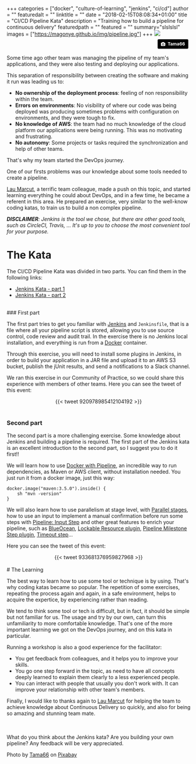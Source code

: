+++
categories = ["docker", "culture-of-learning", "jenkins", "ci/cd"]
author = ""
featuredalt = ""
linktitle = ""
date = "2018-02-15T08:08:34+01:00"
title = "CI/CD Pipeline Kata"
description = "Training how to build a pipeline for continuous delivery"
featuredpath = ""
featured = ""
summary="slslslsl"
images = ["https://magonye.github.io/img/pipeline.jpg"]
+++
<img src="https://magonye.github.io/img/pipeline.jpg" />
<a style="margin:.50em; float: right; background-color:black;color:white;text-decoration:none;padding:4px 6px;font-family:-apple-system, BlinkMacSystemFont, &quot;San Francisco&quot;, &quot;Helvetica Neue&quot;, Helvetica, Ubuntu, Roboto, Noto, &quot;Segoe UI&quot;, Arial, sans-serif;font-size:12px;font-weight:bold;line-height:1.2;display:inline-block;border-radius:3px;" href="https://pixabay.com/en/users/Tama66-1032521/" target="_blank" rel="noopener noreferrer" title="Download free do whatever you want high-resolution photos from Tama66"><span style="display:inline-block;padding:2px 3px;"><svg xmlns="http://www.w3.org/2000/svg" style="height:12px;width:auto;position:relative;vertical-align:middle;top:-1px;fill:white;" viewBox="0 0 32 32"><title></title><path d="M20.8 18.1c0 2.7-2.2 4.8-4.8 4.8s-4.8-2.1-4.8-4.8c0-2.7 2.2-4.8 4.8-4.8 2.7.1 4.8 2.2 4.8 4.8zm11.2-7.4v14.9c0 2.3-1.9 4.3-4.3 4.3h-23.4c-2.4 0-4.3-1.9-4.3-4.3v-15c0-2.3 1.9-4.3 4.3-4.3h3.7l.8-2.3c.4-1.1 1.7-2 2.9-2h8.6c1.2 0 2.5.9 2.9 2l.8 2.4h3.7c2.4 0 4.3 1.9 4.3 4.3zm-8.6 7.5c0-4.1-3.3-7.5-7.5-7.5-4.1 0-7.5 3.4-7.5 7.5s3.3 7.5 7.5 7.5c4.2-.1 7.5-3.4 7.5-7.5z"></path></svg></span><span style="display:inline-block;padding:2px 3px;">Tama66</span></a>
<br><br><br>

Some time ago other team was managing the pipeline of my team's applications, and they were also testing and deploying our applications.

This separation of responsibility between creating the software and making it run was leading us to:

* **No ownership of the deployment process**: feeling of non responsibility within the team.
* **Errors on environments**: No visibility of where our code was being deployed was producing sometimes problems with configuration on environments, and they were tough to fix.
* **No knowledge of AWS**: the team had no much knowledge of the cloud platform our applications were being running. This was no motivating and frustrating.
* **No autonomy**: Some projects or tasks required the synchronization and help of other teams.

That's why my team started the DevOps journey.

One of our firsts problems was our knowledge about some tools needed to create a pipeline.

<a href="https://twitter.com/laurentiumarcut" target="_blank">Lau Marcut</a>, a terrific team colleague, made a push on this topic, and started learning everything he could about DevOps, and in a few time, he became a referent in this area. He prepared an exercise, very similar to the well-know coding katas, to train us to build a non complex pipeline.


_**DISCLAIMER**: Jenkins is the tool we chose, but there are other good tools, such as CircleCI, Travis, ... It's up to you to choose the most convenient tool for your purpose._
 
# The Kata

The CI/CD Pipeline Kata was divided in two parts. You can find them in the following links:

* <a href="https://github.com/Marcut-Laurentiu/kata-jenkins" target="_blank">Jenkins Kata - part 1</a>
* <a href="https://github.com/Marcut-Laurentiu/kata-jenkins-part-2" target="_blank">Jenkins Kata - part 2</a>

<br>
### First part

The first part tries to get you familiar with <a href="https://jenkins.io/" target="_blank">Jenkins</a> and `Jenkinsfile`, that is a file where all your pipeline script is stored, allowing you to use source control, code review and audit trail. In the exercise there is no Jenkins local installation, and everything is run from a <a href="https://docs.docker.com/" target="_blank">Docker</a> container.

Through this exercise, you will need to install some plugins in Jenkins, in order to build your application in a JAR file and upload it to an AWS S3 bucket, publish the jUnit results, and send a notifications to a Slack channel.

We ran this exercise in our Community of Practice, so we could share this experience with members of other teams. Here you can see the tweet of this event:
<center>
{{< tweet 920978985412104192 >}}
</center>
<br>

### Second part

The second part is a more challenging exercise. Some knowledge about Jenkins and building a pipeline is required. The first part of the Jenkins kata is an excellent introduction to the second part, so I suggest you to do it first!!

We will learn how to use <a href="https://jenkins.io/doc/book/pipeline/docker/" target="_blank">Docker with Pipeline</a>, an incredible way to run dependencies, as Maven or AWS client, without installation needed. You just run it from a docker image, just this way:

    docker.image("maven:3.5.0").inside() {
        sh "mvn -version"
    }

We will also learn how to use parallelism at stage level, with <a href="https://jenkins.io/blog/2017/09/25/declarative-1/" target="_blank">Parallel stages</a>, how to use an input to implement a manual confirmation before run some steps with <a href="https://jenkins.io/doc/pipeline/steps/pipeline-input-step/" target="_blank">Pipeline: Input Step</a> and other great features to enrich your pipeline, such as <a href="https://jenkins.io/projects/blueocean/" target="_blank">BlueOcean</a>, <a href="" target="_blank">Lockable Resource plugin</a>, <a href="https://wiki.jenkins.io/display/JENKINS/Pipeline+Milestone+Step+Plugin" target="_blank">Pipeline Milestone Step plugin</a>, <a href="https://jenkins.io/doc/pipeline/steps/workflow-basic-steps/#code-timeout-code-enforce-time-limit" target="_blank">Timeout step</a>...

Here you can see the tweet of this event:

<center>{{< tweet 933681376959827968 >}}</center>

<br>
# The Learning

The best way to learn how to use some tool or technique is by using. That's why coding katas became so popular. The repetition of some exercises, repeating the process again and again, in a safe environment, helps to acquire the expertice, by experiencing rather than reading. 

We tend to think some tool or tech is difficult, but in fact, it should be simple but not familiar for us. The usage and try by our own, can turn this unfamiliarity to more comfortable knowledge. That's one of the more important learning we got on the DevOps journey, and on this kata in particular.

Running a workshop is also a good experience for the facilitator:
 
* You get feedback from colleagues, and it helps you to improve your skills.
* You go one step forward in the topic, as need to have all concepts deeply learned to explain them clearly to a less experienced people. 
* You can interact with people that usually you don't work with. It can improve your relationship with other team's members.

Finally, I would like to thanks again to <a href="https://twitter.com/laurentiumarcut" target="_blank">Lau Marcut</a> for helping the team to achieve knowledge about Continuous Delivery so quickly, and also for being so amazing and stunning team mate.


<br><br>
What do you think about the Jenkins kata? Are you building your own pipeline?
Any feedback will be very appreciated.

Photo by <a href="https://pixabay.com/en/users/Tama66-1032521/" target="_blank">Tama66</a> on <a href="https://pixabay.com/" target="_blank">Pixabay</a>
